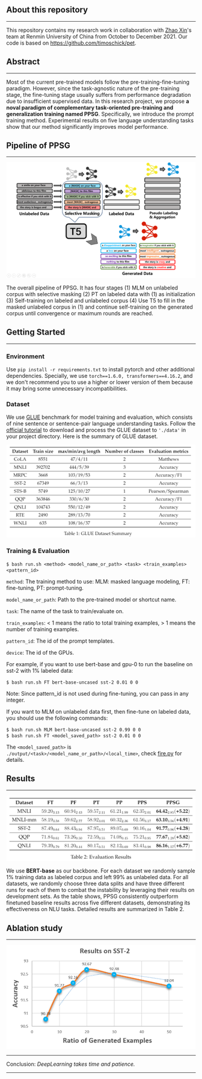 ## About this repository  
---
This repository contains my research work in collaboration with [Zhao Xin](http://ai.ruc.edu.cn/academicfaculty/teachers/20191112003.html)'s team at Renmin University of China from October to December 2021. Our code is based on https://github.com/timoschick/pet.


## Abstract
---
Most of the current pre-trained models follow the pre-training-fine-tuning paradigm. However, since the task-agnostic nature of the pre-training stage, the fine-tuning stage usually suffers from performance degradation due to insufficient supervised data. In this research project, we propose **a noval paradigm of complementary task-oriented pre-training and generalization training named PPSG**. Specifically, we introduce the prompt training method. Experimental results on five language understanding tasks show that our method significantly improves model performance.

## Pipeline of PPSG 
---
<div align="center"><img src="images/pipeline.png" /></div> 

The overall pipeline of PPSG. It has four stages (1) MLM on unlabeled corpus with selective masking (2) PT on labeled data with (1) as initialization (3) Self-training on labeled and unlabeled corpus (4) Use T5 to fill in the masked unlabeled corpus in (1) and continue self-training on the generated corpus until convergence or maximum rounds are reached.


## Getting Started
---

### Environment

Use `pip install -r requirements.txt` to install pytorch and other additional dependencies. Specially, we use `torch==1.6.0, transformers==4.16.2`, and we don't recommend you to use a higher or lower version of them because it may bring some unnecessary incompatibilities.

### Dataset
We use [GLUE](https://gluebenchmark.com/) benchmark for model training and evaluation, which consists of nine sentence or sentence-pair language understanding tasks. Follow the [official tutorial](https://gist.github.com/W4ngatang/60c2bdb54d156a41194446737ce03e2e) to download and process the GLUE dataset to `'./data'` in your project directory. Here is the summary of GLUE dataset.

<div align="center"><img src="images/dataset_summary.png" /></div> 

### Training & Evaluation
```
$ bash run.sh <method> <model_name_or_path> <task> <train_examples> <pattern_id>
```
`method`: The training method to use: MLM: masked language modeling, FT: fine-tuning, PT: prompt-tuning.

`model_name_or_path`: Path to the pre-trained model or shortcut name.

`task`: The name of the task to train/evaluate on.

`train_examples`: < 1 means the ratio to total training examples, > 1 means the number of training examples.

`pattern_id`: The id of the prompt templates.

`device`: The id of the GPUs.

For example, if you want to use bert-base and gpu-0 to run the baseline on sst-2 with 1% labeled data:
```
$ bash run.sh FT bert-base-uncased sst-2 0.01 0 0
```

Note: Since pattern_id is not used during fine-tuning, you can pass in any integer.

If you want to MLM on unlabeled data first, then fine-tune on labeled data, you should use the following commands:
```
$ bash run.sh MLM bert-base-uncased sst-2 0.99 0 0
$ bash run.sh FT <model_saved_path> sst-2 0.01 0 0
```
The `<model_saved_path>` is `./output/<task>/<model_name_or_path>/<local_time>`, check [fire.py](./fire.py) for details.


## Results
---
<div align="center"><img src="images/results.png" /></div> 

We use **BERT-base** as our backbone. For each dataset we randomly sample 1% training data as labeled corpus and left 99% as unlabeled data. For all datasets, we randomly choose three data splits and have three different runs for each of them to combat the instability by leveraging their results on development sets. As the table shows, PPSG consistently outperform finetuned baseline results across five different datasets, demonstrating its effectiveness on NLU tasks. Detailed results are summarized in Table 2.

## Ablation study
---
<div align="center"><img src="images/sst-2.png" /></div> 

---

Conclusion: *DeepLearning takes time and patience.*

---